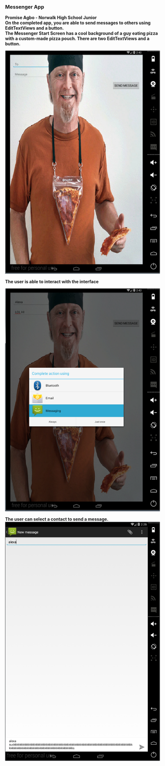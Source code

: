 ### Messenger App<br>
<b> Promise Agbo - Norwalk High School Junior<br>
<b>On the completed app, you are able to send messages to others using EditTextViews and a button.
<br>
<b>The Messenger Start Screen </b> has a cool background of a guy eating pizza with a custom-made pizza pouch. There are two EditTextViews and a button. 

![Alt  text](https://github.com/goldenpromise/messenger/blob/master/Screenshots/mscreenshots.PNG "Messenger Start Screen")
<br>

<b>The user is able to interact with the interface 

![Alt text](https://github.com/goldenpromise/messenger/blob/master/Screenshots/mescreenshots.PNG "Typing a Message")
<br>

<b>The user can select a contact to send a message.
![Alt text](https://github.com/goldenpromise/messenger/blob/master/Screenshots/screenshotsms.PNG "Messaging a Contact")
